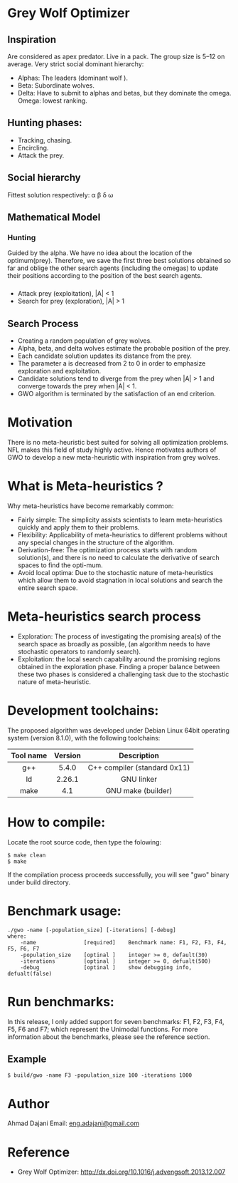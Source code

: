 # Grey Wolf Optimizer 

## Inspiration
Are considered as apex predator. Live in a pack. The group size is 5–12 on average.
Very strict social dominant hierarchy:

* Alphas: The leaders (dominant wolf ).
* Beta: Subordinate wolves.
* Delta: Have to submit to alphas and betas, but they dominate the omega. Omega: lowest ranking.

## Hunting phases:
* Tracking, chasing.
* Encircling.
* Attack the prey.

## Social hierarchy
Fittest solution respectively: α β δ ω

## Mathematical Model

### Hunting
Guided by the alpha. We have no idea about the location of the optimum(prey).
Therefore, we save the first three best solutions obtained so far and oblige the other search agents
(including the omegas) to update their positions according to the position of the best search agents.

###
* Attack prey (exploitation), |A| < 1
* Search for prey (exploration), |A| > 1

## Search Process
+ Creating a random population of grey wolves.
+ Alpha, beta, and delta wolves estimate the probable position of the prey.
+ Each candidate solution updates its distance from the prey.
+ The parameter a is decreased from 2 to 0 in order to emphasize exploration and exploitation.
+ Candidate solutions tend to diverge from the prey when |A| > 1 and converge towards the prey when |A| < 1.
+ GWO algorithm is terminated by the satisfaction of an end criterion.

# Motivation
There is no meta-heuristic best suited for solving all optimization problems.
NFL makes this field of study highly active. Hence motivates authors of GWO to develop a new
meta-heuristic with inspiration from grey wolves.

# What is Meta-heuristics ?
Why meta-heuristics have become remarkably common:

* Fairly simple: The simplicity assists scientists to
learn meta-heuristics quickly and apply them to their
problems.
* Flexibility: Applicability of meta-heuristics to different
problems without any special changes in the structure of
the algorithm.
* Derivation-free: The optimization process starts with
random solution(s), and there is no need to calculate the
derivative of search spaces to find the opti-mum.
* Avoid local optima: Due to the stochastic nature of
meta-heuristics which allow them to avoid stagnation in
local solutions and search the entire search space.

# Meta-heuristics search process
* Exploration: The process of investigating the promising
area(s) of the search space as broadly as possible,
(an algorithm needs to have stochastic operators to
randomly search).
* Exploitation: the local search capability around the
promising regions obtained in the exploration phase.
Finding a proper balance between these two phases is
considered a challenging task due to the stochastic
nature of meta-heuristic.

# Development toolchains:
The proposed algorithm was developed under Debian Linux 64bit operating system (version 8.1.0), with the following  toolchains:

| Tool name | Version  | Description  |
| :---:   | :-: | :-: |
| g++ | 5.4.0 | C++ compiler (standard 0x11) |
| ld | 2.26.1 | GNU linker |
| make | 4.1 |  GNU make (builder) |
    
# How to compile:
Locate the root source code, then type the folowing:
```
$ make clean
$ make
```
If the compilation process proceeds successfully, you will see "gwo" binary under build directory.

# Benchmark usage:
```
./gwo -name [-population_size] [-iterations] [-debug]
where:
    -name               [required]    Benchmark name: F1, F2, F3, F4, F5, F6, F7
    -population_size    [optinal ]    integer >= 0, default(30)
    -iterations         [optinal ]    integer >= 0, defualt(500)
    -debug              [optinal ]    show debugging info, defualt(false)

```

# Run benchmarks:
In this release, I only added support for seven benchmarks: F1, F2, F3, F4, F5, F6 and F7; which represent the Unimodal functions. For more information about the benchmarks, please see the reference section.

## Example
```
$ build/gwo -name F3 -population_size 100 -iterations 1000
```

# Author
Ahmad Dajani
Email: eng.adajani@gmail.com

# Reference
+ Grey Wolf Optimizer: http://dx.doi.org/10.1016/j.advengsoft.2013.12.007
